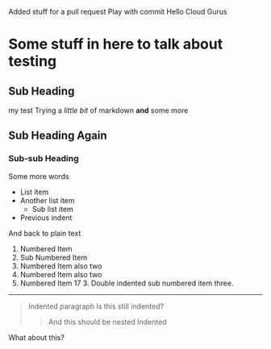 Added stuff for a pull request
Play with commit
Hello Cloud Gurus
# Some stuff in here to talk about testing
## Sub Heading
my test
Trying a _little bit_ of markdown __and__ some more
## Sub Heading Again
### Sub-sub Heading
Some more words
- List item
- Another list item
  - Sub list item
- Previous indent

And back to plain text
1. Numbered Item
  1. Sub Numbered Item
2. Numbered Item also two
2. Numbered Item also two
17. Numbered Item 17
    3. Double indented sub numbered item three.

---
> Indented paragraph
Is this still indented?
>> And this should be nested Indented

What about this?
